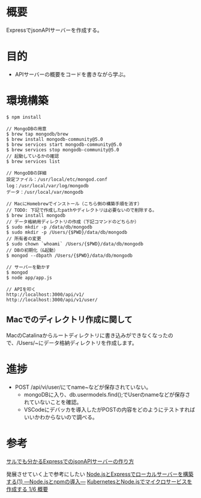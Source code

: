 # 概要
ExpressでjsonAPIサーバーを作成する。

# 目的
- APIサーバーの概要をコードを書きながら学ぶ。

# 環境構築
```
$ npm install

// MongoDBの用意
$ brew tap mongodb/brew
$ brew install mongodb-community@5.0
$ brew services start mongodb-community@5.0
$ brew services stop mongodb-community@5.0
// 起動しているかの確認
$ brew services list

// MongoDBの詳細
設定ファイル：/usr/local/etc/mongod.conf
log：/usr/local/var/log/mongodb
データ：/usr/local/var/mongodb

// MacにHomebrewでインストール（こちら側の構築手順を消す）
// TODO: 下記で作成したpathやディレクトリは必要ないので削除する。
$ brew install mongodb
// データ格納用ディレクトリの作成（下記コマンドのどちらか）
$ sudo mkdir -p /data/db/mongodb
$ sudo mkdir -p /Users/{$PWD}/data/db/mongodb
// 所有者の変更
$ sudo chown `whoami` /Users/{$PWD}/data/db/mongodb
// DBの初期化（&起動）
$ mongod --dbpath /Users/{$PWD}/data/db/mongodb

// サーバーを動かす
$ mongod
$ node app/app.js

// APIを叩く
http://localhost:3000/api/v1/
http://localhost:3000/api/v1/user/
```

## Macでのディレクトリ作成に関して
MacのCatalinaからルートディレクトリに書き込みができなくなったので、/Users/~にデータ格納ディレクトリを作成します。

# 進捗
- POST /api/vi/user/にてname~などが保存されていない。
    - mongoDBに入り、db.usermodels.find();でUserのnameなどが保存されていないことを確認。
    - VSCodeにデバッカを導入したがPOSTの内容をどのようにテストすればいいかわからないので調べる。

# 参考
[サルでも分かるExpressでのjsonAPIサーバーの作り方](https://qiita.com/ngmr_mo/items/73cc7160d002a4989416)

発展させていく上で参考にしたい
[Node.jsとExpressでローカルサーバーを構築する(1) ―Node.jsとnpmの導入―](https://qiita.com/koedamon/items/37ea8e9175cf0fd62371)
[KubernetesとNode.jsでマイクロサービスを作成する 1/6 概要](https://qiita.com/reireias/items/6a78d6b8df781a76f94f)